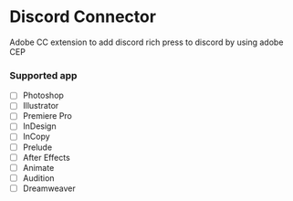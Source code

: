 # Discord Connector
Adobe CC extension to add discord rich press to discord by using adobe CEP

### Supported app
- [ ] Photoshop 
- [ ] Illustrator
- [ ] Premiere Pro
- [ ] InDesign
- [ ] InCopy
- [ ] Prelude
- [ ] After Effects
- [ ] Animate
- [ ] Audition
- [ ] Dreamweaver
